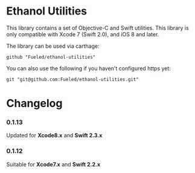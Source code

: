 # Ethanol Utilities

This library contains a set of Objective-C and Swift utilities.
This library is only compatible with Xcode 7 (Swift 2.0), and iOS 8 and later.

The library can be used via carthage:

	github "Fueled/ethanol-utilities"

You can also use the following if you haven't configured https yet:

	git "git@github.com:Fueled/ethanol-utilities.git"

# Changelog
### 0.1.13
Updated for **Xcode8.x** and **Swift 2.3.x**
### 0.1.12
Suitable for **Xcode7.x** and **Swift 2.2.x**
